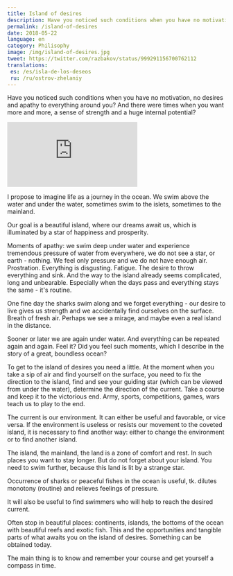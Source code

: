 ```yaml
---
title: Island of desires
description: Have you noticed such conditions when you have no motivation?
permalink: /island-of-desires
date: 2018-05-22
language: en
category: Philisophy
image: /img/island-of-desires.jpg
tweet: https://twitter.com/razbakov/status/999291156700762112
translations:
 es: /es/isla-de-los-deseos
 ru: /ru/ostrov-zhelaniy
---
```


Have you noticed such conditions when you have no motivation, no desires and apathy to everything around you? And there were times when you want more and more, a sense of strength and a huge internal potential?

<div class="embed-responsive embed-responsive-16by9 mb-3">
<iframe class="embed-responsive-item" src="https://www.youtube.com/embed/Istn1BiKTIc" frameborder="0" allow="autoplay; encrypted-media" allowfullscreen></iframe>
</div>

I propose to imagine life as a journey in the ocean. We swim above the water and under the water, sometimes swim to the islets, sometimes to the mainland.

Our goal is a beautiful island, where our dreams await us, which is illuminated by a star of happiness and prosperity.

Moments of apathy: we swim deep under water and experience tremendous pressure of water from everywhere, we do not see a star, or earth - nothing. We feel only pressure and we do not have enough air. Prostration. Everything is disgusting. Fatigue. The desire to throw everything and sink. And the way to the island already seems complicated, long and unbearable. Especially when the days pass and everything stays the same - it's routine.

One fine day the sharks swim along and we forget everything - our desire to live gives us strength and we accidentally find ourselves on the surface. Breath of fresh air. Perhaps we see a mirage, and maybe even a real island in the distance.

Sooner or later we are again under water. And everything can be repeated again and again. Feel it? Did you feel such moments, which I describe in the story of a great, boundless ocean?

To get to the island of desires you need a little. At the moment when you take a sip of air and find yourself on the surface, you need to fix the direction to the island, find and see your guiding star (which can be viewed from under the water), determine the direction of the current. Take a course and keep it to the victorious end. Army, sports, competitions, games, wars teach us to play to the end.

The current is our environment. It can either be useful and favorable, or vice versa. If the environment is useless or resists our movement to the coveted island, it is necessary to find another way: either to change the environment or to find another island.

The island, the mainland, the land is a zone of comfort and rest. In such places you want to stay longer. But do not forget about your island. You need to swim further, because this land is lit by a strange star.

Occurrence of sharks or peaceful fishes in the ocean is useful, tk. dilutes monotony (routine) and relieves feelings of pressure.

It will also be useful to find swimmers who will help to reach the desired current.

Often stop in beautiful places: continents, islands, the bottoms of the ocean with beautiful reefs and exotic fish. This and the opportunities and tangible parts of what awaits you on the island of desires. Something can be obtained today.

The main thing is to know and remember your course and get yourself a compass in time.
